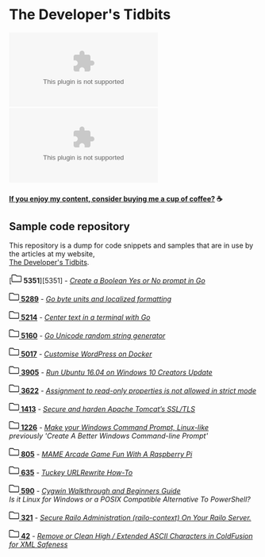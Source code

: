 # The Developer's Tidbits

![GitHub](https://img.shields.io/github/license/bengarrett/devtidbits.com?style=for-the-badge)
![GitHub last commit](https://img.shields.io/github/last-commit/bengarrett/devtidbits.com?style=for-the-badge)

#### [If you enjoy my content, consider buying me a cup of coffee?](https://www.buymeacoffee.com/4rtEGvUIY) ☕

## Sample code repository

This repository is a dump for code snippets and samples that are in use by the articles at my website,<br> [The Developer's Tidbits](https://www.devtidbits.com/).

[<img alt="Folder" width="20px" src="https://raw.githubusercontent.com/bengarrett/devtidbits.com/master/docs/folder.svg" /> __5351__][5351] - _[Create a Boolean Yes or No prompt in Go](https://devtidbits.com/?p=5351)_

[<img alt="Folder" width="20px" src="https://raw.githubusercontent.com/bengarrett/devtidbits.com/master/docs/folder.svg" /> __5289__][5289] - _[Go byte units and localized formatting](https://devtidbits.com/?p=5289)_

[<img alt="Folder" width="20px" src="https://raw.githubusercontent.com/bengarrett/devtidbits.com/master/docs/folder.svg" /> __5214__][5214] - _[Center text in a terminal with Go](https://devtidbits.com/?p=5214)_

[<img alt="Folder" width="20px" src="https://raw.githubusercontent.com/bengarrett/devtidbits.com/master/docs/folder.svg" /> __5160__][5160] - _[Go Unicode random string generator](https://devtidbits.com/?p=5160)_

[<img alt="Folder" width="20px" src="https://raw.githubusercontent.com/bengarrett/devtidbits.com/master/docs/folder.svg" /> __5017__][5017] - _[Customise WordPress on Docker](https://devtidbits.com/?p=5017)_

[<img alt="Folder" width="20px" src="https://raw.githubusercontent.com/bengarrett/devtidbits.com/master/docs/folder.svg" /> __3905__][3905] - _[Run Ubuntu 16.04 on Windows 10 Creators Update](https://devtidbits.com/2017/06/08/run-ubuntu-16-04-on-windows-10-creators-update/)_

[<img alt="Folder" width="20px" src="https://raw.githubusercontent.com/bengarrett/devtidbits.com/master/docs/folder.svg" /> __3622__][3622] - _[Assignment to read-only properties is not allowed in strict mode](https://devtidbits.com/2016/06/12/assignment-to-read-only-properties-is-not-allowed-in-strict-mode/)_

[<img alt="Folder" width="20px" src="https://raw.githubusercontent.com/bengarrett/devtidbits.com/master/docs/folder.svg" /> __1413__][1413] - _[Secure and harden Apache Tomcat’s SSL/TLS](https://devtidbits.com/2015/05/13/secure-and-harden-apache-tomcats-ssltls/)_

[<img alt="Folder" width="20px" src="https://raw.githubusercontent.com/bengarrett/devtidbits.com/master/docs/folder.svg" /> __1226__][1226] - _[Make your Windows Command Prompt, Linux-like](https://devtidbits.com/2014/05/21/create-a-better-windows-command-line-prompt/)_ <br>
_previously 'Create A Better Windows Command-line Prompt'_

[<img alt="Folder" width="20px" src="https://raw.githubusercontent.com/bengarrett/devtidbits.com/master/docs/folder.svg" /> __805__][805] - _[MAME Arcade Game Fun With A Raspberry Pi](https://devtidbits.com/2012/11/26/mame-arcade-game-fun-with-a-raspberry-pi/)_

[<img alt="Folder" width="20px" src="https://raw.githubusercontent.com/bengarrett/devtidbits.com/master/docs/folder.svg" /> __635__][635] - _[Tuckey URLRewrite How-To](https://devtidbits.com/2011/11/28/tuckey-urlrewrite-how-to/)_

[<img alt="Folder" width="20px" src="https://raw.githubusercontent.com/bengarrett/devtidbits.com/master/docs/folder.svg" /> __590__][590] - _[Cygwin Walkthrough and Beginners Guide](https://devtidbits.com/2011/07/01/cygwin-walkthrough-and-beginners-guide-is-it-linux-for-windows-or-a-posix-compatible-alternative-to-powershell/)_ <br>
_Is it Linux for Windows or a POSIX Compatible Alternative To PowerShell?_

[<img alt="Folder" width="20px" src="https://raw.githubusercontent.com/bengarrett/devtidbits.com/master/docs/folder.svg" /> __321__][321] - _[Secure Railo Administration (railo-context) On Your Railo Server.](https://devtidbits.com/2010/05/27/hide-block-and-secure-railo-context-from-your-railo-tomcat-jboss-resin-servers/)_

[<img alt="Folder" width="20px" src="https://raw.githubusercontent.com/bengarrett/devtidbits.com/master/docs/folder.svg" /> __42__][42] - _[Remove or Clean High / Extended ASCII Characters in ColdFusion for XML Safeness](https://devtidbits.com/2008/03/11/remove-or-clean-high-extended-ascii-characters-in-coldfusion-for-xml-safeness/)_

[5289]: ../post_5289
[5214]: ../post_5214
[5160]: ../post_5160
[5017]: ../post_5017
[3905]: ../post_3905
[3622]: ../post_3622
[1413]: ../post_1413
[1226]: ../post_1226
[805]: ../post_805
[635]: ../post_635
[590]: ../post_590
[321]: ../post_321
[42]: ../post_42
